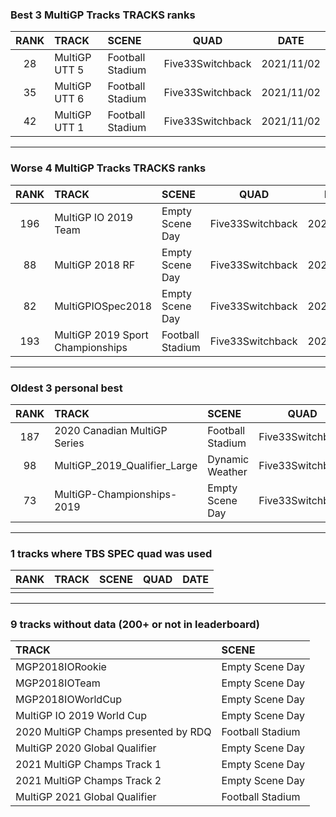 ### Best 3 MultiGP Tracks TRACKS ranks
|RANK|TRACK|SCENE|QUAD|DATE|
|:---:|:---|:---|:---:|:---:|
|28|MultiGP UTT 5|Football Stadium|Five33Switchback|2021/11/02|
|35|MultiGP UTT 6|Football Stadium|Five33Switchback|2021/11/02|
|42|MultiGP UTT 1|Football Stadium|Five33Switchback|2021/11/02|
---
### Worse 4 MultiGP Tracks TRACKS ranks
|RANK|TRACK|SCENE|QUAD|DATE|
|:---:|:---|:---|:---:|:---:|
|196|MultiGP IO 2019 Team|Empty Scene Day|Five33Switchback|2021/12/21|
|88|MultiGP 2018 RF|Empty Scene Day|Five33Switchback|2022/01/24|
|82|MultiGPIOSpec2018|Empty Scene Day|Five33Switchback|2021/11/02|
|193|MultiGP 2019 Sport Championships|Football Stadium|Five33Switchback|2022/01/24|
---
### Oldest 3 personal best
|RANK|TRACK|SCENE|QUAD|DATE|
|:---:|:---|:---|:---:|:---:|
|187|2020 Canadian MultiGP Series|Football Stadium|Five33Switchback|2021/10/18|
|98|MultiGP_2019_Qualifier_Large|Dynamic Weather|Five33Switchback|2021/11/02|
|73|MultiGP-Championships-2019|Empty Scene Day|Five33Switchback|2021/11/02|
---
### 1 tracks where TBS SPEC quad was used
|RANK|TRACK|SCENE|QUAD|DATE|
|:---:|:---|:---|:---:|:---:|
||||||
---
### 9 tracks without data (200+ or not in leaderboard)
|TRACK|SCENE|
|:---|:---|
|MGP2018IORookie|Empty Scene Day|
|MGP2018IOTeam|Empty Scene Day|
|MGP2018IOWorldCup|Empty Scene Day|
|MultiGP IO 2019 World Cup|Empty Scene Day|
|2020 MultiGP Champs presented by RDQ|Football Stadium|
|MultiGP 2020 Global Qualifier|Empty Scene Day|
|2021 MultiGP Champs Track 1|Empty Scene Day|
|2021 MultiGP Champs Track 2|Empty Scene Day|
|MultiGP 2021 Global Qualifier|Football Stadium|
